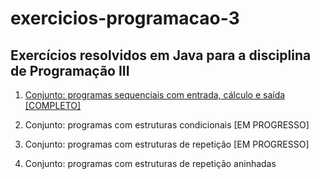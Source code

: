 # exercicios-programacao-3

## Exercícios resolvidos em Java para a disciplina de Programação III 

1. [Conjunto: programas sequenciais com entrada, cálculo e saída [COMPLETO]](/conjunto-01)

2. Conjunto: programas com estruturas condicionais [EM PROGRESSO]

3. Conjunto: programas com estruturas de repetição [EM PROGRESSO]

4. Conjunto: programas com estruturas de repetição aninhadas

